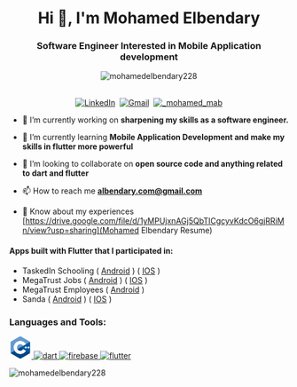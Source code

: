 <h1 align="center">Hi 👋, I'm Mohamed Elbendary</h1>
<h3 align="center">Software Engineer Interested in Mobile Application development</h3>

<p align="center"> <img src="https://komarev.com/ghpvc/?username=mohamedelbendary228&label=Profile%20views&color=0e75b6&style=flat" alt="mohamedelbendary228" /> </p>

<p align="center">
<br>
<a href="https://www.linkedin.com/in/mohamed-elbendary/"><img src="https://img.shields.io/badge/linkedin-%230077B5.svg?&style=for-the-badge&logo=linkedin&logoColor=white" alt="LinkedIn" /></a>&nbsp; <a href="mailto:albendary.com@gmail.com"><img src="https://img.shields.io/badge/gmail-%23D14836.svg?&style=for-the-badge&logo=gmail&logoColor=white" alt="Gmail"/></a>&nbsp; <a href="https://twitter.com/_mohamed_mab" target="blank"><img src="https://img.shields.io/twitter/follow/_mohamed_mab?logo=twitter&style=for-the-badge" alt="_mohamed_mab" /></a> 
</br>
</p>

<!-- <p align="left"> <a href="https://github.com/ryo-ma/github-profile-trophy"><img src="https://github-profile-trophy.vercel.app/?username=mohamedelbendary228&title=Repositories,Commits,Followers" alt="mohamedelbendary228" /></a> </p> -->

- 🔭 I’m currently working on **sharpening my skills as a software engineer.**

- 🌱 I’m currently learning **Mobile Application Development and make my skills in flutter more powerful**

- 👯 I’m looking to collaborate on **open source code and anything related to dart and flutter**

- 📫 How to reach me **albendary.com@gmail.com**

- 📄 Know about my experiences [https://drive.google.com/file/d/1yMPUjxnAGj5QbTICgcyvKdcO6gjRRiMn/view?usp=sharing](Mohamed Elbendary Resume)

#### Apps built with Flutter that I participated in:
- TaskedIn Schooling ( [Android](https://apps.apple.com/us/app/taskedin-schooling/id1610527915) ) ( [IOS](https://apps.apple.com/app/id1610527915) )
- MegaTrust Jobs ( [Android](https://apps.apple.com/us/app/megatrust-jobs/id1547002894) ) ( [IOS](https://apps.apple.com/us/app/megatrust-jobs/id1547002894) )
- MegaTrust Employees ( [Android](https://play.google.com/store/apps/details?id=net.megatrust.employee&hl=en_GB&gl=US) )
- Sanda ( [Android](https://play.google.com/store/apps/details?id=net.megatrust.donationsApp) ) ( [IOS](https://apps.apple.com/us/app/sanad-%D8%B3%D9%86%D8%AF/id1623141495) )


<!-- <h3 align="left">Connect with me:</h3>
<p align="left">
<a href="https://twitter.com/_mohamed_mab" target="blank"><img align="center" src="https://raw.githubusercontent.com/rahuldkjain/github-profile-readme-generator/master/src/images/icons/Social/twitter.svg" alt="_mohamed_mab" height="30" width="40" /></a>
<a href="https://linkedin.com/in/mohamed-elbendary" target="blank"><img align="center" src="https://raw.githubusercontent.com/rahuldkjain/github-profile-readme-generator/master/src/images/icons/Social/linked-in-alt.svg" alt="mohamed-elbendary" height="30" width="40" /></a>
<a href="https://stackoverflow.com/users/10795433" target="blank"><img align="center" src="https://raw.githubusercontent.com/rahuldkjain/github-profile-readme-generator/master/src/images/icons/Social/stack-overflow.svg" alt="10795433" height="30" width="40" /></a>
<a href="https://instagram.com/mohamedelbendary4" target="blank"><img align="center" src="https://raw.githubusercontent.com/rahuldkjain/github-profile-readme-generator/master/src/images/icons/Social/instagram.svg" alt="mohamedelbendary4" height="30" width="40" /></a>
</p> -->

<h3 align="left">Languages and Tools:</h3>
<p align="left"> <a href="https://www.w3schools.com/cpp/" target="_blank" rel="noreferrer"> <img src="https://raw.githubusercontent.com/devicons/devicon/master/icons/cplusplus/cplusplus-original.svg" alt="cplusplus" width="40" height="40"/> </a> <a href="https://dart.dev" target="_blank" rel="noreferrer"> <img src="https://www.vectorlogo.zone/logos/dartlang/dartlang-icon.svg" alt="dart" width="40" height="40"/> </a> <a href="https://firebase.google.com/" target="_blank" rel="noreferrer"> <img src="https://www.vectorlogo.zone/logos/firebase/firebase-icon.svg" alt="firebase" width="40" height="40"/> </a> <a href="https://flutter.dev" target="_blank" rel="noreferrer"> <img src="https://www.vectorlogo.zone/logos/flutterio/flutterio-icon.svg" alt="flutter" width="40" height="40"/> </a> </p>

<p><img align="left" src="https://github-readme-stats.vercel.app/api/top-langs?username=mohamedelbendary228&show_icons=true&locale=en&layout=compact" alt="mohamedelbendary228" /></p>

<!-- <p>&nbsp;<img align="center" src="https://github-readme-stats.vercel.app/api?username=mohamedelbendary228&show_icons=true&locale=en" alt="mohamedelbendary228" /></p>
 -->
<!-- <p><img align="center" src="https://github-readme-streak-stats.herokuapp.com/?user=mohamedelbendary228&" alt="mohamedelbendary228" /></p>
 -->
